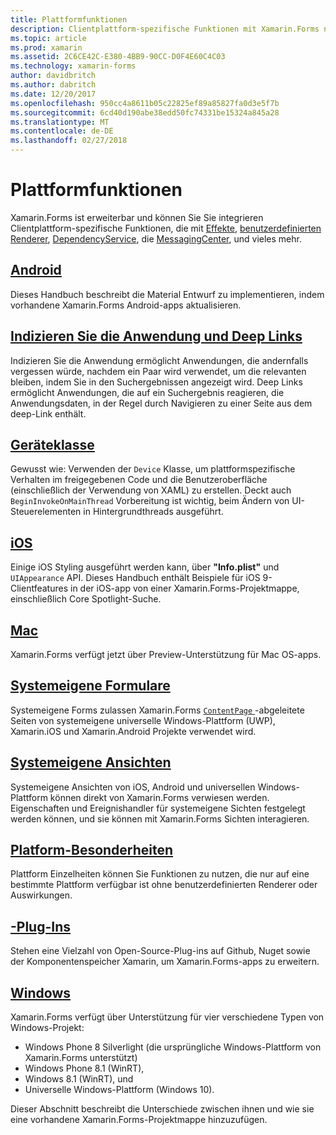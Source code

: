 ```yaml
---
title: Plattformfunktionen
description: Clientplattform-spezifische Funktionen mit Xamarin.Forms nutzen
ms.topic: article
ms.prod: xamarin
ms.assetid: 2C6CE42C-E380-4BB9-90CC-D0F4E60C4C03
ms.technology: xamarin-forms
author: davidbritch
ms.author: dabritch
ms.date: 12/20/2017
ms.openlocfilehash: 950cc4a8611b05c22825ef89a85827fa0d3e5f7b
ms.sourcegitcommit: 6cd40d190abe38edd50fc74331be15324a845a28
ms.translationtype: MT
ms.contentlocale: de-DE
ms.lasthandoff: 02/27/2018
---
```

# <a name="platform-features"></a>Plattformfunktionen

Xamarin.Forms ist erweiterbar und können Sie Sie integrieren Clientplattform-spezifische Funktionen, die mit [Effekte](~/xamarin-forms/app-fundamentals/effects/index.md), [benutzerdefinierten Renderer](~/xamarin-forms/app-fundamentals/custom-renderer/index.md), [DependencyService](~/xamarin-forms/app-fundamentals/dependency-service/index.md), die [MessagingCenter](~/xamarin-forms/app-fundamentals/messaging-center.md), und vieles mehr.

## <a name="androidandroidindexmd"></a>[Android](android/index.md)

Dieses Handbuch beschreibt die Material Entwurf zu implementieren, indem vorhandene Xamarin.Forms Android-apps aktualisieren.

## <a name="application-indexing-and-deep-linkingdeep-linkingmd"></a>[Indizieren Sie die Anwendung und Deep Links](deep-linking.md)

Indizieren Sie die Anwendung ermöglicht Anwendungen, die andernfalls vergessen würde, nachdem ein Paar wird verwendet, um die relevanten bleiben, indem Sie in den Suchergebnissen angezeigt wird. Deep Links ermöglicht Anwendungen, die auf ein Suchergebnis reagieren, die Anwendungsdaten, in der Regel durch Navigieren zu einer Seite aus dem deep-Link enthält.

## <a name="device-classdevicemd"></a>[Geräteklasse](device.md)

Gewusst wie: Verwenden der `Device` Klasse, um plattformspezifische Verhalten im freigegebenen Code und die Benutzeroberfläche (einschließlich der Verwendung von XAML) zu erstellen. Deckt auch `BeginInvokeOnMainThread` Vorbereitung ist wichtig, beim Ändern von UI-Steuerelementen in Hintergrundthreads ausgeführt.

## <a name="iosiosindexmd"></a>[iOS](ios/index.md)

Einige iOS Styling ausgeführt werden kann, über **"Info.plist"** und `UIAppearance` API. Dieses Handbuch enthält Beispiele für iOS 9-Clientfeatures in der iOS-app von einer Xamarin.Forms-Projektmappe, einschließlich Core Spotlight-Suche.

## <a name="macmacmd"></a>[Mac](mac.md)

Xamarin.Forms verfügt jetzt über Preview-Unterstützung für Mac OS-apps.

## <a name="native-formsnative-formsmd"></a>[Systemeigene Formulare](native-forms.md)

Systemeigene Forms zulassen Xamarin.Forms [ `ContentPage` ](https://developer.xamarin.com/api/type/Xamarin.Forms.ContentPage/)-abgeleitete Seiten von systemeigene universelle Windows-Plattform (UWP), Xamarin.iOS und Xamarin.Android Projekte verwendet wird.

## <a name="native-viewsnative-viewsindexmd"></a>[Systemeigene Ansichten](native-views/index.md)

Systemeigene Ansichten von iOS, Android und universellen Windows-Plattform können direkt von Xamarin.Forms verwiesen werden. Eigenschaften und Ereignishandler für systemeigene Sichten festgelegt werden können, und sie können mit Xamarin.Forms Sichten interagieren.

## <a name="platform-specificsplatform-specificsindexmd"></a>[Platform-Besonderheiten](platform-specifics/index.md)

Plattform Einzelheiten können Sie Funktionen zu nutzen, die nur auf eine bestimmte Plattform verfügbar ist ohne benutzerdefinierten Renderer oder Auswirkungen.

## <a name="pluginspluginsmd"></a>[-Plug-Ins](plugins.md)

Stehen eine Vielzahl von Open-Source-Plug-ins auf Github, Nuget sowie der Komponentenspeicher Xamarin, um Xamarin.Forms-apps zu erweitern.

## <a name="windowswindowsindexmd"></a>[Windows](windows/index.md)

Xamarin.Forms verfügt über Unterstützung für vier verschiedene Typen von Windows-Projekt:

* Windows Phone 8 Silverlight (die ursprüngliche Windows-Plattform von Xamarin.Forms unterstützt)
* Windows Phone 8.1 (WinRT),
* Windows 8.1 (WinRT), und
* Universelle Windows-Plattform (Windows 10).

Dieser Abschnitt beschreibt die Unterschiede zwischen ihnen und wie sie eine vorhandene Xamarin.Forms-Projektmappe hinzuzufügen.
